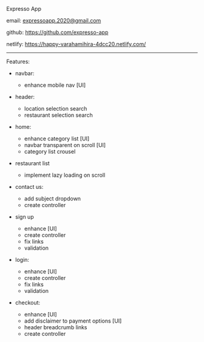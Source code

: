 Expresso App


email: expressoapp.2020@gmail.com

github: https://github.com/expresso-app

netlify: https://happy-varahamihira-4dcc20.netlify.com/


----------------------------------------------------

Features:


- navbar:
    - enhance mobile nav [UI]

- header:
    - location selection search
    - restaurant selection search

- home: 
    - enhance category list [UI]
    - navbar transparent on scroll [UI]
    - category list crousel
    
- restaurant list
    - implement lazy loading on scroll

- contact us:
    - add subject dropdown
    - create controller


- sign up
    - enhance [UI]
    - create controller
    - fix links
    - validation

- login: 
    - enhance [UI]
    - create controller
    - fix links
    - validation

- checkout: 
    - enhance [UI]
    - add disclaimer to payment options [UI]
    - header breadcrumb links
    - create controller
